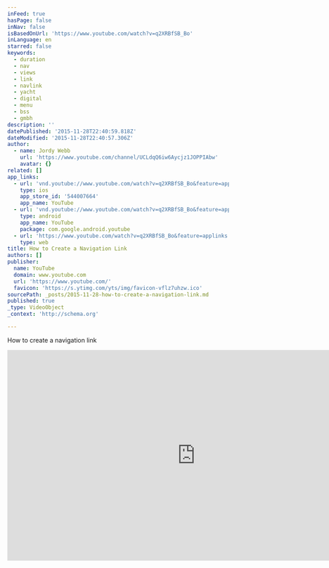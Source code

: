 ```yaml
---
inFeed: true
hasPage: false
inNav: false
isBasedOnUrl: 'https://www.youtube.com/watch?v=q2XRBfSB_Bo'
inLanguage: en
starred: false
keywords:
  - duration
  - nav
  - views
  - link
  - navlink
  - yacht
  - digital
  - menu
  - bss
  - gmbh
description: ''
datePublished: '2015-11-28T22:40:59.818Z'
dateModified: '2015-11-28T22:40:57.306Z'
author:
  - name: Jordy Webb
    url: 'https://www.youtube.com/channel/UCLdqQ6iw6Aycjz1JOPPIAbw'
    avatar: {}
related: []
app_links:
  - url: 'vnd.youtube://www.youtube.com/watch?v=q2XRBfSB_Bo&feature=applinks'
    type: ios
    app_store_id: '544007664'
    app_name: YouTube
  - url: 'vnd.youtube://www.youtube.com/watch?v=q2XRBfSB_Bo&feature=applinks'
    type: android
    app_name: YouTube
    package: com.google.android.youtube
  - url: 'https://www.youtube.com/watch?v=q2XRBfSB_Bo&feature=applinks'
    type: web
title: How to Create a Navigation Link
authors: []
publisher:
  name: YouTube
  domain: www.youtube.com
  url: 'https://www.youtube.com/'
  favicon: 'https://s.ytimg.com/yts/img/favicon-vflz7uhzw.ico'
sourcePath: _posts/2015-11-28-how-to-create-a-navigation-link.md
published: true
_type: VideoObject
_context: 'http://schema.org'

---
```

How to create a navigation link

<iframe src="https://cdn.embedly.com/widgets/media.html?src=https%3A%2F%2Fwww.youtube.com%2Fembed%2Fq2XRBfSB_Bo%3Ffeature%3Doembed&amp;url=https%3A%2F%2Fwww.youtube.com%2Fwatch%3Fv%3Dq2XRBfSB_Bo&amp;image=https%3A%2F%2Fi.ytimg.com%2Fvi%2Fq2XRBfSB_Bo%2Fhqdefault.jpg&amp;key=b7d04c9b404c499eba89ee7072e1c4f7&amp;type=text%2Fhtml&amp;schema=youtube" width="854" height="480" scrolling="no" frameborder="0" allowfullscreen="allowfullscreen" style=""></iframe>